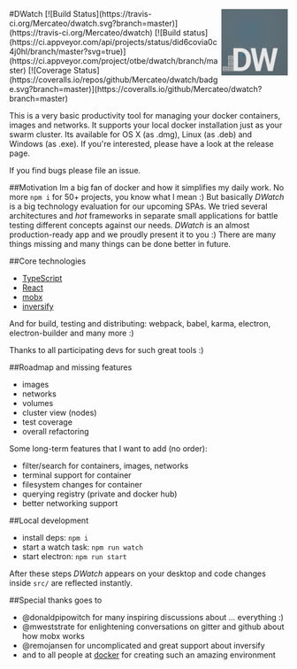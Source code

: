 <img src="assets/logo.png" alt="logo" width="120" height="120" align="right" />
#DWatch
[![Build Status](https://travis-ci.org/Mercateo/dwatch.svg?branch=master)](https://travis-ci.org/Mercateo/dwatch)
[![Build status](https://ci.appveyor.com/api/projects/status/did6covia0c4j0hl/branch/master?svg=true)](https://ci.appveyor.com/project/otbe/dwatch/branch/master)
[![Coverage Status](https://coveralls.io/repos/github/Mercateo/dwatch/badge.svg?branch=master)](https://coveralls.io/github/Mercateo/dwatch?branch=master)

This is a very basic productivity tool for managing your docker containers, images and networks. It supports your local docker
installation just as your swarm cluster. Its available for OS X (as .dmg), Linux (as .deb) and Windows (as .exe). If you're interested, please have a look
at the release page.

If you find bugs please file an issue.

##Motivation
Im a big fan of docker and how it simplifies my daily work. No more ```npm i``` for 50+ projects, you know what I mean :)
But basically *DWatch* is a big technology evaluation for our upcoming SPAs. We tried several architectures
and _hot_ frameworks in separate small applications for battle testing different concepts against our needs.
*DWatch* is an almost production-ready app and we proudly present it to you :)
There are many things missing and many things can be done better in future.

##Core technologies
* [TypeScript](http://www.typescriptlang.org)
* [React](https://facebook.github.io/react/)
* [mobx](https://github.com/mobxjs/mobx)
* [inversify](http://inversify.io)

And for build, testing and distributing: webpack, babel, karma, electron, electron-builder and many more :)

Thanks to all participating devs for such great tools :)

##Roadmap and missing features
* images
* networks
* volumes
* cluster view (nodes)
* test coverage
* overall refactoring

Some long-term features that I want to add (no order):

* filter/search for containers, images, networks
* terminal support for container
* filesystem changes for container
* querying registry (private and docker hub)
* better networking support

##Local development
* install deps: ```npm i```
* start a watch task: ```npm run watch```
* start electron: ```npm run start```

After these steps *DWatch* appears on your desktop and code changes inside ```src/``` are reflected instantly.

##Special thanks goes to
* @donaldpipowitch for many inspiring discussions about ... everything :)
* @mweststrate for enlightening conversations on gitter and github about how mobx works
* @remojansen for uncomplicated and great support about inversify
* and to all people at [docker](https://www.docker.com) for creating such an amazing environment
